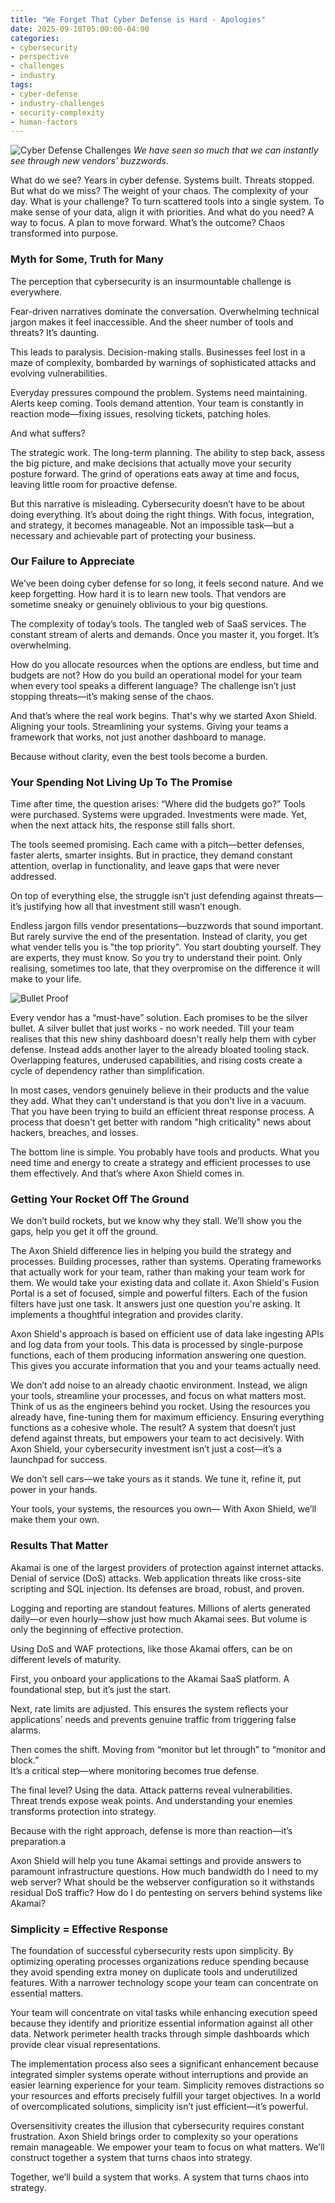 ```yaml
---
title: "We Forget That Cyber Defense is Hard - Apologies"
date: 2025-09-10T05:00:00-04:00
categories:
- cybersecurity
- perspective
- challenges
- industry
tags:
- cyber-defense
- industry-challenges
- security-complexity
- human-factors
---
```

![Cyber Defense Challenges](/assets/images/posts/industry-perspective/cyber-defense-challenges.jpg)
*We have seen so much that we can instantly see through new vendors' buzzwords.*

What do we see? Years in cyber defense. Systems built. Threats stopped. But what do we miss? The weight of your chaos. The complexity of your day. What is your challenge? To turn scattered tools into a single system. To make sense of your data, align it with priorities. And what do you need? A way to focus. A plan to move forward. What’s the outcome? Chaos transformed into purpose.

### **Myth for Some, Truth for Many**

The perception that cybersecurity is an insurmountable challenge is everywhere.

Fear-driven narratives dominate the conversation. Overwhelming technical jargon makes it feel inaccessible. And the sheer number of tools and threats? It’s daunting.

This leads to paralysis. Decision-making stalls. Businesses feel lost in a maze of complexity, bombarded by warnings of sophisticated attacks and evolving vulnerabilities.

Everyday pressures compound the problem. Systems need maintaining. Alerts keep coming. Tools demand attention. Your team is constantly in reaction mode—fixing issues, resolving tickets, patching holes.

And what suffers?

The strategic work. The long-term planning. The ability to step back, assess the big picture, and make decisions that actually move your security posture forward. The grind of operations eats away at time and focus, leaving little room for proactive defense.

But this narrative is misleading. Cybersecurity doesn’t have to be about doing everything. It’s about doing the right things. With focus, integration, and strategy, it becomes manageable. Not an impossible task—but a necessary and achievable part of protecting your business.

### Our Failure to Appreciate

We’ve been doing cyber defense for so long, it feels second nature. And we keep forgetting. How hard it is to learn new tools. That vendors are sometime sneaky or genuinely oblivious to your big questions.

The complexity of today’s tools. The tangled web of SaaS services. The constant stream of alerts and demands. Once you master it, you forget. It’s overwhelming.

How do you allocate resources when the options are endless, but time and budgets are not? How do you build an operational model for your team when every tool speaks a different language? The challenge isn’t just stopping threats—it’s making sense of the chaos.

And that’s where the real work begins. That's why we started Axon Shield. Aligning your tools. Streamlining your systems. Giving your teams a framework that works, not just another dashboard to manage.

Because without clarity, even the best tools become a burden.

### Your Spending Not Living Up To The Promise

Time after time, the question arises: “Where did the budgets go?” Tools were purchased. Systems were upgraded. Investments were made. Yet, when the next attack hits, the response still falls short.

The tools seemed promising. Each came with a pitch—better defenses, faster alerts, smarter insights. But in practice, they demand constant attention, overlap in functionality, and leave gaps that were never addressed.

On top of everything else, the struggle isn’t just defending against threats—it’s justifying how all that investment still wasn’t enough.

Endless jargon fills vendor presentations—buzzwords that sound important. But rarely survive the end of the presentation. Instead of clarity, you get what vender tells you is "the top priority". You start doubting yourself. They are experts, they must know. So you try to understand their point. Only realising, sometimes too late, that they overpromise on the difference it will make to your life.

![Bullet Proof](/assets/images/posts/industry-perspective/the_number.jpg)


Every vendor has a “must-have” solution. Each promises to be the silver bullet. A silver bullet that just works - no work needed. Till your team realises that this new shiny dashboard doesn't really help them with cyber defense. Instead adds another layer to the already bloated tooling stack. Overlapping features, underused capabilities, and rising costs create a cycle of dependency rather than simplification.

In most cases, vendors genuinely believe in their products and the value they add. What they can't understand is that you don't live in a vacuum. That you have been trying to build an efficient threat response process. A process that doesn't get better with random "high criticality" news about hackers, breaches, and losses.

The bottom line is simple. You probably have tools and products. What you need time and energy to create a strategy and efficient processes to use them effectively. And that’s where Axon Shield comes in.

### **Getting Your Rocket Off The Ground**

We don’t build rockets, but we know why they stall. We’ll show you the gaps, help you get it off the ground.

The Axon Shield difference lies in helping you build the strategy and processes. Building processes, rather than systems. Operating frameworks that actually work for your team, rather than making your team work for them. We would take your existing data and collate it. Axon Shield's Fusion Portal is a set of focused, simple and powerful filters. Each of the fusion filters have just one task. It answers just one question you're asking. It implements a thoughtful integration and provides clarity.

Axon Shield's approach is based on efficient use of data lake ingesting APIs and log data from your tools. This data is processed by single-purpose functions, each of them producing information answering one question. This gives you accurate information that you and your teams actually need.

We don’t add noise to an already chaotic environment. Instead, we align your tools, streamline your processes, and focus on what matters most. Think of us as the engineers behind you rocket. Using the resources you already have, fine-tuning them for maximum efficiency. Ensuring everything functions as a cohesive whole. The result? A system that doesn’t just defend against threats, but empowers your team to act decisively. With Axon Shield, your cybersecurity investment isn’t just a cost—it’s a launchpad for success.

We don’t sell cars—we take yours as it stands. We tune it, refine it, put power in your hands.

Your tools, your systems, the resources you own— With Axon Shield, we’ll make them your own.

### Results That Matter

Akamai is one of the largest providers of protection against internet attacks. Denial of service (DoS) attacks. Web application threats like cross-site scripting and SQL injection. Its defenses are broad, robust, and proven.

Logging and reporting are standout features. Millions of alerts generated daily—or even hourly—show just how much Akamai sees. But volume is only the beginning of effective protection.

Using DoS and WAF protections, like those Akamai offers, can be on different levels of maturity.

First, you onboard your applications to the Akamai SaaS platform. A foundational step, but it’s just the start.

Next, rate limits are adjusted. This ensures the system reflects your applications’ needs and prevents genuine traffic from triggering false alarms.

Then comes the shift. Moving from “monitor but let through” to “monitor and block.”  
It’s a critical step—where monitoring becomes true defense.

The final level? Using the data. Attack patterns reveal vulnerabilities.  
Threat trends expose weak points. And understanding your enemies transforms protection into strategy.

Because with the right approach, defense is more than reaction—it’s preparation.a

Axon Shield will help you tune Akamai settings and provide answers to paramount infrastructure questions. How much bandwidth do I need to my web server? What should be the webserver configuration so it withstands residual DoS traffic? How do I do pentesting on servers behind systems like Akamai?

### Simplicity = Effective Response

The foundation of successful cybersecurity rests upon simplicity. By optimizing operating processes organizations reduce spending because they avoid spending extra money on duplicate tools and underutilized features. With a narrower technology scope your team can concentrate on essential matters.

Your team will concentrate on vital tasks while enhancing execution speed because they identify and prioritize essential information against all other data. Network perimeter health tracks through simple dashboards which provide clear visual representations.

The implementation process also sees a significant enhancement because integrated simpler systems operate without interruptions and provide an easier learning experience for your team. Simplicity removes distractions so your resources and efforts precisely fulfill your target objectives. In a world of overcomplicated solutions, simplicity isn’t just efficient—it’s powerful.

Oversensitivity creates the illusion that cybersecurity requires constant frustration. Axon Shield brings order to complexity so your operations remain manageable. We empower your team to focus on what matters. We’ll construct together a system that turns chaos into strategy.

Together, we’ll build a system that works. A system that turns chaos into strategy.
